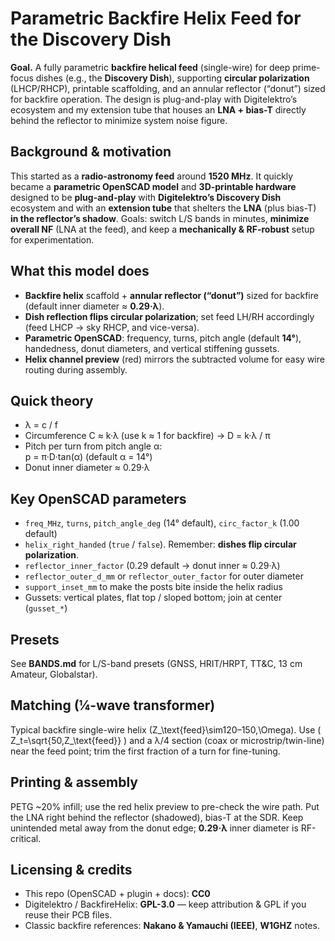 # Parametric Backfire Helix Feed for the Discovery Dish

**Goal.** A fully parametric **backfire helical feed** (single-wire) for deep prime-focus dishes (e.g., the **Discovery Dish**), supporting **circular polarization** (LHCP/RHCP), printable scaffolding, and an annular reflector (“donut”) sized for backfire operation. The design is plug-and-play with Digitelektro’s ecosystem and my extension tube that houses an **LNA + bias-T** directly behind the reflector to minimize system noise figure.

## Background & motivation

This started as a **radio-astronomy feed** around **1520 MHz**. It quickly became a **parametric OpenSCAD model** and **3D-printable hardware** designed to be **plug-and-play** with **Digitelektro’s Discovery Dish** ecosystem and with an **extension tube** that shelters the **LNA** (plus bias-T) **in the reflector’s shadow**. Goals: switch L/S bands in minutes, **minimize overall NF** (LNA at the feed), and keep a **mechanically & RF-robust** setup for experimentation.

## What this model does

- **Backfire helix** scaffold + **annular reflector (“donut”)** sized for backfire (default inner diameter ≈ **0.29·λ**).
- **Dish reflection flips circular polarization**; set feed LH/RH accordingly (feed LHCP → sky RHCP, and vice-versa).
- **Parametric OpenSCAD**: frequency, turns, pitch angle (default **14°**), handedness, donut diameters, and vertical stiffening gussets.
- **Helix channel preview** (red) mirrors the subtracted volume for easy wire routing during assembly.

## Quick theory

- λ = c / f
- Circumference C ≈ k·λ (use k ≈ 1 for backfire) → D = k·λ / π
- Pitch per turn from pitch angle α:  
  p = π·D·tan(α)  (default α = 14°)
- Donut inner diameter ≈ 0.29·λ

## Key OpenSCAD parameters

- `freq_MHz`, `turns`, `pitch_angle_deg` (14° default), `circ_factor_k` (1.00 default)
- `helix_right_handed` (`true` / `false`). Remember: **dishes flip circular polarization**.
- `reflector_inner_factor` (0.29 default → donut inner ≈ 0.29·λ)
- `reflector_outer_d_mm` or `reflector_outer_factor` for outer diameter
- `support_inset_mm` to make the posts bite inside the helix radius
- Gussets: vertical plates, flat top / sloped bottom; join at center (`gusset_*`)

## Presets

See **BANDS.md** for L/S-band presets (GNSS, HRIT/HRPT, TT&C, 13 cm Amateur, Globalstar).

## Matching (¼-wave transformer)

Typical backfire single-wire helix \(Z_\text{feed}\sim120–150\,\Omega\). Use \( Z_t=\sqrt{50\,Z_\text{feed}} \) and a λ/4 section (coax or microstrip/twin-line) near the feed point; trim the first fraction of a turn for fine-tuning.

## Printing & assembly

PETG ~20% infill; use the red helix preview to pre-check the wire path. Put the LNA right behind the reflector (shadowed), bias-T at the SDR. Keep unintended metal away from the donut edge; **0.29·λ** inner diameter is RF-critical.

## Licensing & credits

- This repo (OpenSCAD + plugin + docs): **CC0**
- Digitelektro / BackfireHelix: **GPL-3.0** — keep attribution & GPL if you reuse their PCB files.
- Classic backfire references: **Nakano & Yamauchi (IEEE)**, **W1GHZ** notes.
